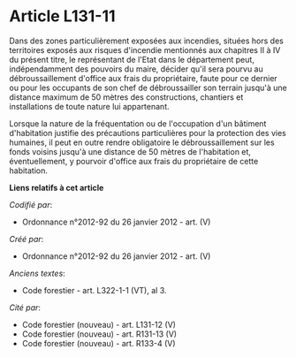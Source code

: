# Article L131-11

Dans des zones particulièrement exposées aux incendies, situées hors des territoires exposés aux risques d'incendie
mentionnés aux chapitres II à IV du présent titre, le représentant de l'Etat dans le département peut, indépendamment des
pouvoirs du maire, décider qu'il sera pourvu au débroussaillement d'office aux frais du propriétaire, faute pour ce dernier
ou pour les occupants de son chef de débroussailler son terrain jusqu'à une distance maximum de 50 mètres des constructions,
chantiers et installations de toute nature lui appartenant.

Lorsque la nature de la fréquentation ou de l'occupation d'un bâtiment d'habitation justifie des précautions particulières
pour la protection des vies humaines, il peut en outre rendre obligatoire le débroussaillement sur les fonds voisins jusqu'à
une distance de 50 mètres de l'habitation et, éventuellement, y pourvoir d'office aux frais du propriétaire de cette
habitation.

**Liens relatifs à cet article**

_Codifié par_:

  - Ordonnance n°2012-92 du 26 janvier 2012 - art. (V)

_Créé par_:

  - Ordonnance n°2012-92 du 26 janvier 2012 - art. (V)

_Anciens textes_:

  - Code forestier - art. L322-1-1 (VT), al 3.

_Cité par_:

  - Code forestier (nouveau) - art. L131-12 (V)
  - Code forestier (nouveau) - art. R131-13 (V)
  - Code forestier (nouveau) - art. R133-4 (V)
